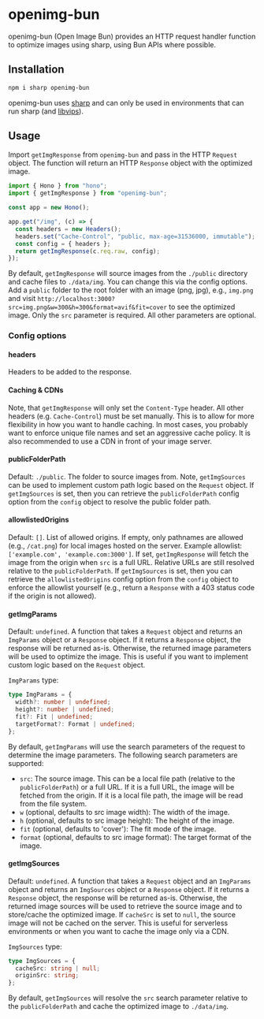 # openimg-bun

openimg-bun (Open Image Bun) provides an HTTP request handler function to optimize images using sharp, using Bun APIs where possible.

## Installation

```bash
npm i sharp openimg-bun
```

openimg-bun uses [sharp](https://sharp.pixelplumbing.com) and can only be used in environments that can run sharp (and [libvips](https://github.com/libvips/libvips)).

## Usage

Import `getImgResponse` from `openimg-bun` and pass in the HTTP `Request` object. The function will return an HTTP `Response` object with the optimized image.

```typescript
import { Hono } from "hono";
import { getImgResponse } from "openimg-bun";

const app = new Hono();

app.get("/img", (c) => {
  const headers = new Headers();
  headers.set("Cache-Control", "public, max-age=31536000, immutable");
  const config = { headers };
  return getImgResponse(c.req.raw, config);
});
```

By default, `getImgResponse` will source images from the `./public` directory and cache files to `./data/img`. You can change this via the config options. Add a `public` folder to the root folder with an image (png, jpg), e.g., `img.png` and visit `http://localhost:3000?src=img.png&w=300&h=300&format=avif&fit=cover` to see the optimized image. Only the `src` parameter is required. All other parameters are optional.

### Config options

#### headers

Headers to be added to the response.

#### Caching & CDNs

Note, that `getImgResponse` will only set the `Content-Type` header. All other headers (e.g. `Cache-Control`) must be set manually. This is to allow for more flexibility in how you want to handle caching.
In most cases, you probably want to enforce unique file names and set an aggressive cache policy. It is also recommended to use a CDN in front of your image server.

#### publicFolderPath

Default: `./public`. The folder to source images from. Note, `getImgSources` can be used to implement custom path logic based on the `Request` object. If `getImgSources` is set, then you can retrieve the `publicFolderPath` config option from the `config` object to resolve the public folder path.

#### allowlistedOrigins

Default: `[]`. List of allowed origins. If empty, only pathnames are allowed (e.g., `/cat.png`) for local images hosted on the server. Example allowlist: `['example.com', 'example.com:3000']`. If set,
`getImgResponse` will fetch the image from the origin when `src` is a full URL. Relative URLs are still resolved relative to the `publicFolderPath`. If `getImgSources` is set, then you can retrieve the `allowlistedOrigins` config option from the `config` object to enforce the allowlist yourself (e.g., return a `Response` with a 403 status code if the origin is not allowed).

#### getImgParams

Default: `undefined`. A function that takes a `Request` object and returns an `ImgParams` object or a `Response` object. If it returns a `Response` object, the response will be returned as-is. Otherwise, the returned image parameters will be used to optimize the image. This is useful if you want to implement custom logic based on the `Request` object.

`ImgParams` type:

```typescript
type ImgParams = {
  width?: number | undefined;
  height?: number | undefined;
  fit?: Fit | undefined;
  targetFormat?: Format | undefined;
};
```

By default, `getImgParams` will use the search parameters of the request to determine the image parameters. The following search parameters are supported:

- `src`: The source image. This can be a local file path (relative to the `publicFolderPath`) or a full URL. If it is a full URL, the image will be fetched from the origin. If it is a local file path, the image will be read from the file system.
- `w` (optional, defaults to src image width): The width of the image.
- `h` (optional, defaults to src image height): The height of the image.
- `fit` (optional, defaults to 'cover'): The fit mode of the image.
- `format` (optional, defaults to src image format): The target format of the image.

#### getImgSources

Default: `undefined`. A function that takes a `Request` object and an `ImgParams` object and returns an `ImgSources` object or a `Response` object. If it returns a `Response` object, the response will be returned as-is. Otherwise, the returned image sources will be used to retrieve the source image and to store/cache the optimized image. If `cacheSrc` is set to `null`, the source image will not be cached on the server. This is useful for serverless environments or when you want to cache the image only via a CDN.

`ImgSources` type:

```typescript
type ImgSources = {
  cacheSrc: string | null;
  originSrc: string;
};
```

By default, `getImgSources` will resolve the `src` search parameter relative to the `publicFolderPath` and cache the optimized image to `./data/img`.
